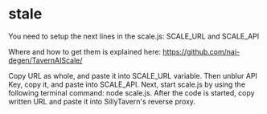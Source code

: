 # stale

You need to setup the next lines in the scale.js: SCALE_URL and SCALE_API

Where and how to get them is explained here: https://github.com/nai-degen/TavernAIScale/  

Copy URL as whole, and paste it into SCALE_URL variable. Then unblur API Key, copy it, and paste into SCALE_API. 
Next, start scale.js by using the following terminal command: node scale.js.
After the code is started, copy written URL and paste it into SillyTavern's reverse proxy.
